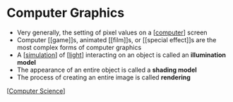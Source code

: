 # Computer Graphics

- Very generally, the setting of pixel values on a [[computer]] screen
- Computer [[game]]s, animated [[film]]s, or [[special effect]]s are the most complex forms of computer graphics
- A [[simulation]] of [[light]] interacting on an object is called an **illumination model**
- The appearance of an entire object is called a **shading model**
- The process of creating an entire image is called **rendering**

[[Computer Science]]

[//begin]: # "Autogenerated link references for markdown compatibility"
[computer]: computer "Computer"
[simulation]: simulation "Simulation"
[light]: light "Light"
[Computer Science]: computer-science "Computer Science"
[//end]: # "Autogenerated link references"